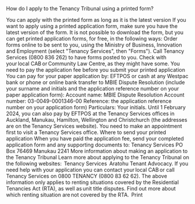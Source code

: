 How do I apply to the Tenancy Tribunal using a printed form?

You can apply with the printed form as long as it is the latest version
If you want to apply using a printed application form, make sure you have the latest version of the form.
It is not possible to download the form, but you can get printed application forms, for free, in the following ways:
Order forms online to be sent to you, using the Ministry of Business, Innovation and Employment (select "Tenancy Services", then "Forms").
Call Tenancy Services (0800 836 262) to have forms posted to you.
Check with your local CAB or Community Law Centre, as they might have some.
You need to pay the application fee before you submit your printed application
You can pay for your paper application by:
EFTPOS or cash at any Westpac bank or
phone or online bank transfer to MBIE Dispute Resolution (include your surname and initials and the application reference number on your paper application form):
Account name: MBIE Dispute Resolution Account number: 03-0049-0001346-00 Reference: the application reference number on your application form) Particulars: Your initials.
Until 1 February 2024, you can also pay by EFTPOS at the Tenancy Services offices in Auckland, Manukau, Hamilton, Wellington and Christchurch (the addresses are on the Tenancy Services website). You need to make an appointment first to visit a Tenancy Services office.
Where to send your printed application
When you have paid the application fee, send your completed application form and any supporting documents to:
Tenancy Services
PO Box 76469 Manukau 2241
More information about making an application to the Tenancy Tribunal
Learn more about applying to the Tenancy Tribunal on the following websites:
 Tenancy Services 
Aratohu Tenant Advocacy.
If you need help with your application you can contact your local CAB or call Tenancy Services on 0800 TENANCY (0800 83 62 62).
The above information only applies to renting situations covered by the Residential Tenancies Act (RTA), as well as unit title disputes. Find out more about which renting situation are not covered by the RTA.   Print 